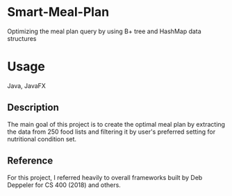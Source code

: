 # Smart-Meal-Plan

Optimizing the meal plan query by using B+ tree and HashMap data structures

# Usage
Java, JavaFX

## Description
The main goal of this project is to create the optimal meal plan by extracting the data from 250 food lists and filtering it by user's preferred setting for nutritional condition set.

## Reference
For this project, I referred heavily to overall frameworks built by Deb Deppeler for CS 400 (2018) and others.

